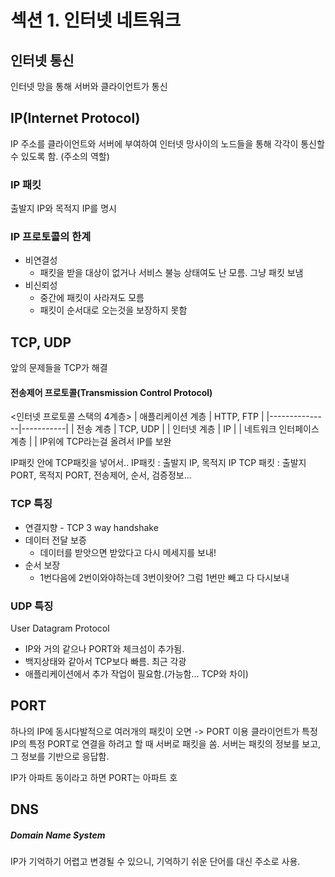 # 섹션 1. 인터넷 네트워크
## 인터넷 통신
인터넷 망을 통해 서버와 클라이언트가 통신
## IP(Internet Protocol)
IP 주소를 클라이언트와 서버에 부여하여 인터넷 망사이의 노드들을 통해 각각이 통신할 수 있도록 함. (주소의 역할)
### IP 패킷
출발지 IP와 목적지 IP를 명시
### IP 프로토콜의 한계
- 비연결성
  - 패킷을 받을 대상이 없거나 서비스 불능 상태여도 난 모름. 그냥 패킷 보냄
- 비신뢰성
  - 중간에 패킷이 사라져도 모름
  - 패킷이 순서대로 오는것을 보장하지 못함
## TCP, UDP
앞의 문제들을 TCP가 해결
#### 전송제어 프로토콜(Transmission Control Protocol)

<인터넷 프로토콜 스택의 4계층>
| 애플리케이션 계층     | HTTP, FTP |
|---------------|-----------|
| 전송 계층         | TCP, UDP  |
| 인터넷 계층        | IP        |
| 네트워크 인터페이스 계층 |           |
IP위에 TCP라는걸 올려서 IP를 보완

IP패킷 안에 TCP패킷을 넣어서..
IP패킷 : 출발지 IP, 목적지 IP
TCP 패킷 : 출발지 PORT, 목적지 PORT, 전송제어, 순서, 검증정보...

### TCP 특징
- 연결지향 - TCP 3 way handshake
- 데이터 전달 보증
  - 데이터를 받앗으면 받았다고 다시 메세지를 보내!
- 순서 보장
  - 1번다음에 2번이와야하는데 3번이왓어? 그럼 1번만 빼고 다 다시보내

### UDP 특징
User Datagram Protocol
- IP와 거의 같으나 PORT와 체크섬이 추가됨.
- 백지상태와 같아서 TCP보다 빠름. 최근 각광
- 애플리케이션에서 추가 작업이 필요함.(가능함... TCP와 차이) 

## PORT
하나의 IP에 동시다발적으로 여러개의 패킷이 오면 -> PORT 이용
클라이언트가 특정 IP의 특정 PORT로 연결을 하려고 할 때 서버로 패킷을 쏨. 
서버는 패킷의 정보를 보고, 그 정보를 기반으로 응답함.

IP가 아파트 동이라고 하면 PORT는 아파트 호

## DNS
##### Domain Name System
IP가 기억하기 어렵고 변경될 수 있으니, 기억하기 쉬운 단어를 대신 주소로 사용. 